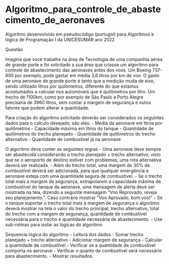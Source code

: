 # Algoritmo_para_controle_de_abastecimento_de_aeronaves

Algoritmo desenvolvido em pseudocódigo (portugol) para Algoritmos e lógica de Programação I da UNICESUMAR ano 2022

Questão

Imagine que voce trabalhe na área de Tecnologia de uma companhia aérea de grande porte e foi solicitado a sua área que criasse um algoritmo para controle de abastecimento das aeronaves antes dos voos. Um Boeing 737-800 por exemplo, pode gastar em média 3,6 litros por km de voo. O gasto de uma aeronave de grande porte é tanto que a medição muda de eixo, sendo utilizado litros por quilômetros, diferente do que estamos acostumados a calcular nos automóveis que é quilômetros por litro. Um trecho de 1100km, como por exemplo de São Paulo a Porto Alegre precisaria de 3960 litros, sem contar a margem de segurança e outos fatores que podem alterar a quantidade.

Para criação do algoritmo solicitado deverão ser considerados os seguintes dados para o calculo desejado, são eles:
    - Média da aeronave em litros por quilômetros
    - Capacidade máxima em litros do tanque
    - Quantidade de quilômetros do trecho planejado
    - Quantidade de quilômetros do trecho alternativo
    - Quantidade de combustível já na aeronave
    
O algoritmo deve conter as seguintes regras
    - Uma aeronave deve sempre ser abastecida considerando o trecho planejado + trecho alternativo, visto que se o aeroporto de destino estiver com problemas, uma rota alternativa deverá ser realizada.
    - Além do trecho total, uma margem de 30% de combustível deverá ser adicionada, para que qualquer emergência a aeronave esteja com uma quantidade segura de combustível.
    - Se o trecho total mais a margem de segurança, extrapolarem a capacidade máxima de combustível do tanque da aeronave, uma mensagem de alerta deve ser mostrada na tela, dizendo a seguinte mensagem “Voo Reprovado, reveja seu planejamento.”. Caso contrário mostrar "Voo Aprovado, bom voo!"
    - Se o tanque suportar o trecho total mais a margem de segurança o algoritmo deverá mostrar na tela o valor do trecho principal, trecho alternativo, total do trecho com a margem de segurança, quantidade de combustível necessária para o trecho e quantidade necessária de abastecimento.
    - Use sub-rotinas para isolar as lógicas do algoritmo

Sequencia lógica do algoritmo
    - Leitura dos dados
    - Somar trecho planejado + trecho alternativo
    - Adicionar margem de segurança
    - Calcular a quantidade de combustível
    - Verificar se a quantidade de combustível comporta na aeronave
    - Verificar o quanto de combustível será necessário para abastecimento.
    - Mostrar resultados.
